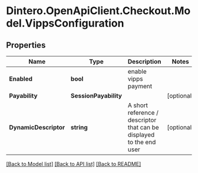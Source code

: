 # Dintero.OpenApiClient.Checkout.Model.VippsConfiguration

## Properties

Name | Type | Description | Notes
------------ | ------------- | ------------- | -------------
**Enabled** | **bool** | enable vipps payment | 
**Payability** | **SessionPayability** |  | [optional] 
**DynamicDescriptor** | **string** | A short reference / descriptor that can be displayed to the end user  | [optional] 

[[Back to Model list]](../README.md#documentation-for-models) [[Back to API list]](../README.md#documentation-for-api-endpoints) [[Back to README]](../README.md)

